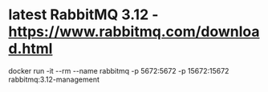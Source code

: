 # latest RabbitMQ 3.12 - https://www.rabbitmq.com/download.html

docker run -it --rm --name rabbitmq -p 5672:5672 -p 15672:15672 rabbitmq:3.12-management